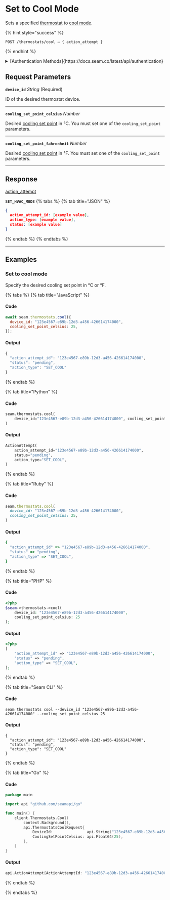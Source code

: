 # Set to Cool Mode

Sets a specified [thermostat](https://docs.seam.co/latest/capability-guides/thermostats) to [cool mode](https://docs.seam.co/latest/capability-guides/thermostats/configure-current-climate-settings).

{% hint style="success" %}
```
POST /thermostats/cool ⇒ { action_attempt }
```
{% endhint %}

<details>

<summary>[Authentication Methods]{https://docs.seam.co/latest/api/authentication}</summary>

- API key
- Client session token
- Personal access token
  <br>Must also include the `seam-workspace` header in the request.
</details>

## Request Parameters

**`device_id`** *String* (Required)

ID of the desired thermostat device.

---

**`cooling_set_point_celsius`** *Number*

Desired [cooling set point](../../capability-guides/thermostats/understanding-thermostat-concepts/set-points.md) in °C. You must set one of the `cooling_set_point` parameters.

---

**`cooling_set_point_fahrenheit`** *Number*

Desired [cooling set point](../../capability-guides/thermostats/understanding-thermostat-concepts/set-points.md) in °F. You must set one of the `cooling_set_point` parameters.

---


## Response

[action\_attempt](./)

**`SET_HVAC_MODE`**
{% tabs %}
{% tab title="JSON" %}
```json
{
  action_attempt_id: [example value],
  action_type: [example value],
  status: [example value]
}
```
{% endtab %}
{% endtabs %}

---

## Examples
  
### Set to cool mode

Specify the desired cooling set point in °C or °F.

{% tabs %}
{% tab title="JavaScript" %}
#### Code

```javascript
await seam.thermostats.cool({
  device_id: "123e4567-e89b-12d3-a456-426614174000",
  cooling_set_point_celsius: 25,
});
```

#### Output

```javascript
{
  "action_attempt_id": "123e4567-e89b-12d3-a456-426614174000",
  "status": "pending",
  "action_type": "SET_COOL"
}
```
{% endtab %}

{% tab title="Python" %}
#### Code

```python
seam.thermostats.cool(
    device_id="123e4567-e89b-12d3-a456-426614174000", cooling_set_point_celsius=25
)
```

#### Output

```python
ActionAttempt(
    action_attempt_id="123e4567-e89b-12d3-a456-426614174000",
    status="pending",
    action_type="SET_COOL",
)
```
{% endtab %}

{% tab title="Ruby" %}
#### Code

```ruby
seam.thermostats.cool(
  device_id: "123e4567-e89b-12d3-a456-426614174000",
  cooling_set_point_celsius: 25,
)
```

#### Output

```ruby
{
  "action_attempt_id" => "123e4567-e89b-12d3-a456-426614174000",
  "status" => "pending",
  "action_type" => "SET_COOL",
}
```
{% endtab %}

{% tab title="PHP" %}
#### Code

```php
<?php
$seam->thermostats->cool(
    device_id: "123e4567-e89b-12d3-a456-426614174000",
    cooling_set_point_celsius: 25
);
```

#### Output

```php
<?php
[
    "action_attempt_id" => "123e4567-e89b-12d3-a456-426614174000",
    "status" => "pending",
    "action_type" => "SET_COOL",
];
```
{% endtab %}

{% tab title="Seam CLI" %}
#### Code

```seam_cli
seam thermostats cool --device_id "123e4567-e89b-12d3-a456-426614174000" --cooling_set_point_celsius 25
```

#### Output

```seam_cli
{
  "action_attempt_id": "123e4567-e89b-12d3-a456-426614174000",
  "status": "pending",
  "action_type": "SET_COOL"
}
```
{% endtab %}

{% tab title="Go" %}
#### Code

```go
package main

import api "github.com/seamapi/go"

func main() {
	client.Thermostats.Cool(
		context.Background(),
		api.ThermostatsCoolRequest{
			DeviceId:               api.String("123e4567-e89b-12d3-a456-426614174000"),
			CoolingSetPointCelsius: api.Float64(25),
		},
	)
}
```

#### Output

```go
api.ActionAttempt{ActionAttemptId: "123e4567-e89b-12d3-a456-426614174000", Status: "pending", ActionType: "SET_COOL"}
```
{% endtab %}

{% endtabs %}


